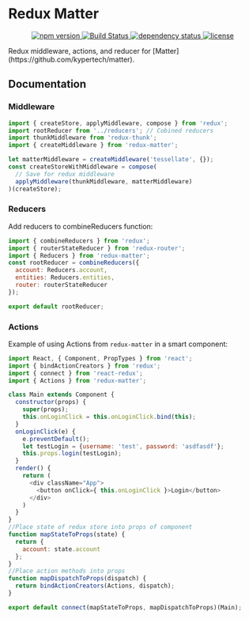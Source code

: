 # Redux Matter
<p align="center">
  <!-- Npm Version -->
  <a href="https://npmjs.org/package/redux-matter">
    <img src="https://img.shields.io/npm/v/redux-matter.svg" alt="npm version">
  </a>
  <!-- Build Status -->
  <a href="https://travis-ci.org/KyperTech/redux-matter">
    <img title="Build Status" src="https://travis-ci.org/KyperTech/redux-matter.svg">
  </a>
  <!-- Dependency Status -->
  <a href="https://david-dm.org/KyperTech/redux-matter">
    <img src="https://david-dm.org/KyperTech/redux-matter.svg" alt="dependency status">
  </a>
  <!-- License -->
  <a href="https://github.com/KyperTech/redux-matter/blob/master/LICENSE">
    <img src="https://img.shields.io/npm/l/redux-matter.svg" alt="license">
  </a>
</p>
Redux middleware, actions, and reducer for [Matter](https://github.com/kypertech/matter).


## Documentation

### Middleware

```javascript
import { createStore, applyMiddleware, compose } from 'redux';
import rootReducer from '../reducers'; // Cobined reducers
import thunkMiddleware from 'redux-thunk';
import { createMiddleware } from 'redux-matter';

let matterMiddleware = createMiddleware('tessellate', {});
const createStoreWithMiddleware = compose(
  // Save for redux middleware
  applyMiddleware(thunkMiddleware, matterMiddleware)
)(createStore);
```

### Reducers

Add reducers to combineReducers function:

```javascript
import { combineReducers } from 'redux';
import { routerStateReducer } from 'redux-router';
import { Reducers } from 'redux-matter';
const rootReducer = combineReducers({
  account: Reducers.account,
  entities: Reducers.entities,
  router: routerStateReducer
});

export default rootReducer;
```
### Actions

Example of using Actions from `redux-matter` in a smart component:

```javascript
import React, { Component, PropTypes } from 'react';
import { bindActionCreators } from 'redux';
import { connect } from 'react-redux';
import { Actions } from 'redux-matter';

class Main extends Component {
  constructor(props) {
    super(props);
    this.onLoginClick = this.onLoginClick.bind(this);
  }
  onLoginClick(e) {
    e.preventDefault();
    let testLogin = {username: 'test', password: 'asdfasdf'};
    this.props.login(testLogin);
  }
  render() {
    return (
      <div className="App">
        <button onClick={ this.onLoginClick }>Login</button>
      </div>
    )
  }
}
//Place state of redux store into props of component
function mapStateToProps(state) {
  return {
    account: state.account
  };
}
//Place action methods into props
function mapDispatchToProps(dispatch) {
  return bindActionCreators(Actions, dispatch);
}

export default connect(mapStateToProps, mapDispatchToProps)(Main);

```
